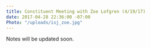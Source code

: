 ```yaml
---
title: Constituent Meeting with Zoe Lofgren (4/19/17)
date: 2017-04-28 22:36:00 -07:00
Photo: "/uploads/isj_zoe.jpg"
---
```


Notes will be updated soon.